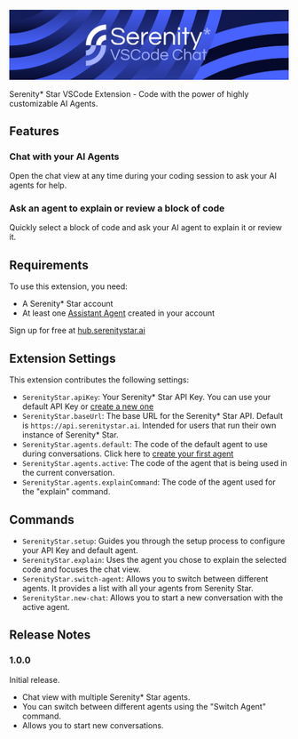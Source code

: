 ![Serenity* Star VSCode Chat](./media/vscode-chat-banner.png)

Serenity* Star VSCode Extension - Code with the power of highly customizable AI Agents.

## Features

### Chat with your AI Agents
Open the chat view at any time during your coding session to ask your AI agents for help.

### Ask an agent to explain or review a block of code
Quickly select a block of code and ask your AI agent to explain it or review it.

## Requirements

To use this extension, you need:

* A Serenity* Star account
* At least one [Assistant Agent](https://docs.serenitystar.ai/docs/serenity-aihub/agents/assistant-agent/) created in your account

Sign up for free at [hub.serenitystar.ai](https://hub.serenitystar.ai)

## Extension Settings

This extension contributes the following settings:

* `SerenityStar.apiKey`: Your Serenity* Star API Key. You can use your default API Key or [create a new one](https://hub.serenitystar.ai/DeveloperTools)
* `SerenityStar.baseUrl`: The base URL for the Serenity* Star API. Default is `https://api.serenitystar.ai`. Intended for users that run their own instance of Serenity* Star.
* `SerenityStar.agents.default`: The code of the default agent to use during conversations. Click here to [create your first agent](https://hub.serenitystar.ai/AgentCreator)
* `SerenityStar.agents.active`: The code of the agent that is being used in the current conversation.
* `SerenityStar.agents.explainCommand`: The code of the agent used for the "explain" command.

## Commands

- `SerenityStar.setup`: Guides you through the setup process to configure your API Key and default agent.
- `SerenityStar.explain`: Uses the agent you chose to explain the selected code and focuses the chat view.
- `SerenityStar.switch-agent`: Allows you to switch between different agents. It provides a list with all your agents from Serenity Star.
- `SerenityStar.new-chat`: Allows you to start a new conversation with the active agent.

## Release Notes

### 1.0.0

Initial release.

- Chat view with multiple Serenity* Star agents.
- You can switch between different agents using the "Switch Agent" command.
- Allows you to start new conversations.

